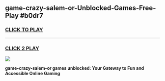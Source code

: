 
## game-crazy-salem-or-Unblocked-Games-Free-Play #b0dr7
<h3>
<a href="https://us.freeplayer.one?title=game-crazy-salem-or&ref=9M">CLICK TO PLAY</a></h3>
<hr>

<h3>
<a href="https://us.freeplayer.one?title=game-crazy-salem-or&ref=9M">CLICK 2 PLAY</a>
  
</h3>

<a href="https://us.freeplayer.one?title=game-crazy-salem-or&ref=9M"><img src="https://clearcache.store/games.png"></a>


**game-crazy-salem-or games unblocked: Your Gateway to Fun and Accessible Online Gaming**
